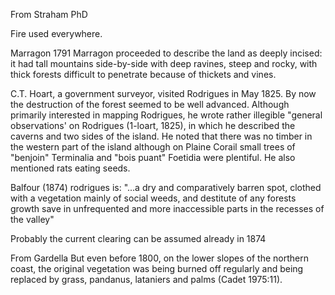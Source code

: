 From Straham PhD

Fire used everywhere.

Marragon 1791
Marragon proceeded to describe the land as deeply incised: it had tall mountains
side-by-side with deep ravines, steep and rocky, with thick forests difficult to
penetrate because of thickets and vines.

C.T. Hoart, a government surveyor, visited Rodrigues in May 1825. By now the
destruction of the forest seemed to be well advanced. Although primarily
interested in mapping Rodrigues, he wrote rather illegible "general
observations' on Rodrigues (1-loart, 1825), in which he described the caverns
and two sides of the island. He noted that there was no timber in the western
part of the island although on Plaine Corail small trees of "benjoin" Terminalia
and "bois puant" Foetidia were plentiful. He also mentioned rats eating seeds.

Balfour (1874) rodrigues is: "...a dry and comparatively barren spot, clothed
with a vegetation mainly of social weeds, and destitute of any forests growth
save in unfrequented and more inaccessible parts in the recesses of the valley"

Probably the current clearing can be assumed already in 1874


From Gardella
But even before 1800, on the lower
slopes of the northern coast, the original vegetation was being burned off regularly and
being replaced by grass, pandanus, lataniers and palms (Cadet 1975:11).
